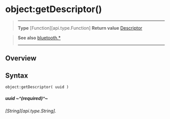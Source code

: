 # object:getDescriptor()

> --------------------- ------------------------------------------------------------------------------------------
> __Type__              [Function][api.type.Function]
> __Return value__      [Descriptor](/plugin/bluetooth/type/Descriptor/index.md)


> __See also__          [bluetooth.*](/plugin/bluetooth.md)
> --------------------- ------------------------------------------------------------------------------------------

## Overview

## Syntax

	object:getDescriptor( uuid )

##### uuid ~^(required)^~
_[String][api.type.String]._
